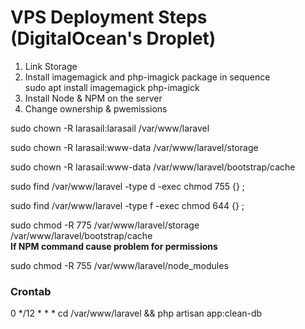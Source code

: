 # VPS Deployment Steps (DigitalOcean's Droplet)

1. Link Storage
2. Install imagemagick and php-imagick package in sequence  
sudo apt install imagemagick php-imagick
3. Install Node & NPM on the server
4. Change ownership & pwemissions

sudo chown -R larasail:larasail /var/www/laravel

sudo chown -R larasail:www-data /var/www/laravel/storage

sudo chown -R larasail:www-data /var/www/laravel/bootstrap/cache


sudo find /var/www/laravel -type d -exec chmod 755 {} \;

sudo find /var/www/laravel -type f -exec chmod 644 {} \;

sudo chmod -R 775 /var/www/laravel/storage /var/www/laravel/bootstrap/cache  
**If NPM command cause problem for permissions**

sudo chmod -R 755 /var/www/laravel/node_modules  
  
### Crontab

0 */12 * * * cd /var/www/laravel && php artisan app:clean-db
